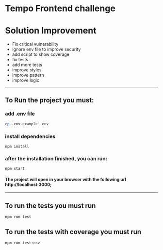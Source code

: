 # Tempo Frontend challenge

# Solution Improvement
* Fix critical vulnerability
* Ignore env file to improve security
* add script to show coverage
* fix tests
* add more tests
* improve styles
* improve pattern
* improve logic

---
## To Run the project you must:

### add .env file
```bash
cp .env.example .env
```

### install dependencies
```
npm install
```

### after the installation finished, you can run:

```
npm start
```

#### The project will open in your browser with the following url http://localhost:3000;

---
## To run the tests you must run

```
npm run test
```

## To run the tests with coverage you must run

```
npm run test:cov
```
